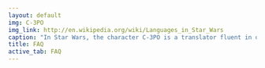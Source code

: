 ```yaml
---
layout: default
img: C-3PO
img_link: http://en.wikipedia.org/wiki/Languages_in_Star_Wars
caption: "In Star Wars, the character C-3PO is a translator fluent in over six million forms of communication."
title: FAQ
active_tab: FAQ
---
```


